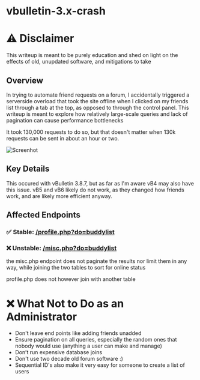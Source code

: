 
# vbulletin-3.x-crash

# ⚠️ Disclaimer
This writeup is meant to be purely education and shed on light on the effects of old, unupdated software, and mitigations to take


## Overview

In trying to automate friend requests on a forum, I accidentally triggered a serverside overload that took the site offline when I clicked on my friends list through a tab at the top, as opposed to through the control panel. This writeup is meant to explore how relatively large-scale queries and lack of pagination can cause performance bottlenecks

It took 130,000 requests to do so, but that doesn't matter when 130k requests can be sent in about an hour or two.

![Screenhot](https://i.imgur.com/wIgjgjR.png)

## Key Details
This occured with vBulletin 3.8.7, but as far as I'm aware vB4 may also have this issue. vB5 and vB6 likely do not work, as they changed how friends work, and are likely more efficient anyway.

## Affected Endpoints

### ✅ Stable: [/profile.php?do=buddylist](https://gitlab.com/hub/vbulletin/-/blob/vBulletin-3.8.7/profile.php#L1497)

### ❌ Unstable: [/misc.php?do=buddylist](https://gitlab.com/hub/vbulletin/-/blob/vBulletin-3.8.7/misc.php#L103)

the misc.php endpoint does not paginate the results nor limit them in any way, while joining the two tables to sort for online status

profile.php does not however join with another table

# ❌ What Not to Do as an Administrator
* Don't leave end points like adding friends unadded 
* Ensure pagination on all queries, especially the random ones that nobody would use (anything a user can make and manage)
* Don’t run expensive database joins
* Don't use two decade old forum software :)
* Sequential ID's also make it very easy for someone to create a list of users
